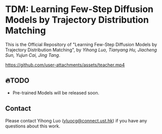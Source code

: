 # TDM: Learning Few-Step Diffusion Models by Trajectory Distribution Matching
This is the Official Repository of "Learning Few-Step Diffusion Models by Trajectory Distribution Matching", by *Yihong Luo, Tianyang Hu, Jiacheng Sun, Yujun Cai, Jing Tang*.


https://github.com/user-attachments/assets/teacher.mp4

## 🔥TODO 
- Pre-trained Models will be released soon.

## Contact

Please contact Yihong Luo (yluocg@connect.ust.hk) if you have any questions about this work.

